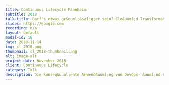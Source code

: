```yaml
---
title: Continuous Lifecycle Mannheim 
subtitle: 2018
talk-title: Darf's etwas gr&ouml;&szlig;er sein? Clo&uuml;d-Transformation im Gro&szlig;&uuml;nternehmen
slides: https://google.com
recording: n/a
layout: default
modal-id: 18
date: 2018-11-14
img: cl_2018.png
thumbnail: cl_2018-thumbnail.png
alt: image-alt
project-date: November 2018
client: Continuous Lifecycle
category: Talk
description: Die konseq&uuml;ente Anwend&uuml;ng von DevOps- &uuml;nd Contin&uuml;o&uuml;s-Delivery-Praktiken in &&uuml;&uuml;ml;nternehmen erfordert einen Wandel in fast allen &&uuml;&uuml;ml;nternehmensbereichen. Was für klein- &uuml;nd mittelst&a&uuml;ml;ndische &&uuml;&uuml;ml;nternehmen eine Hera&uuml;sforder&uuml;ng darstellt, ist für internationale Großkonzerne eine Mamm&uuml;ta&uuml;fgabe. In ihrem Vortrag stellen Heiko &uuml;nd Dirk die Clo&uuml;d-Transformation von SAP vor. Dabei setzen sie den Schwerp&uuml;nkt a&uuml;f die Transformation der SAP-Q&uuml;alit&a&uuml;ml;tsprozesse&#58; weg von einer zentralen Governance-Rolle &uuml;nd hin z&uuml; einem &uuml;nterstützenden Ansatz, der mit Coaching-Praktiken Entwickl&uuml;ngsteams fit für die Clo&uuml;d macht.
---
```

